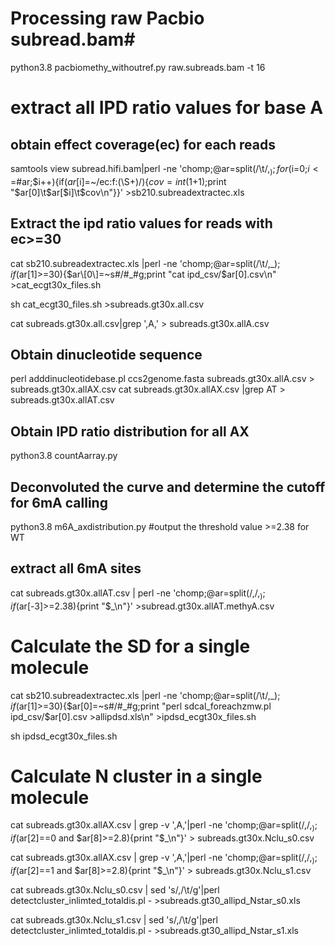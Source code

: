 # Processing raw Pacbio subread.bam#

python3.8 pacbiomethy_withoutref.py raw.subreads.bam -t 16

# extract all IPD ratio values for base A

## obtain effect coverage(ec) for each reads

samtools view subread.hifi.bam|perl -ne 'chomp;@ar=split(/\t/,$_);for($i=0;$i<=$#ar;$i++){if($ar[$i]=~/ec:f:(\S+)/){$cov=int($1+1);print "$ar[0]\t$ar[$i]\t$cov\n"}}' >sb210.subreadextractec.xls 

## Extract the ipd ratio values for reads with ec>=30

cat sb210.subreadextractec.xls |perl -ne 'chomp;@ar=split(/\t/,$\_);if($ar\[1\]>=30){$ar\[0\]=~s#/#_#g;print "cat ipd_csv/$ar\[0\].csv\n" >cat_ecgt30x_files.sh

sh cat_ecgt30_files.sh >subreads.gt30x.all.csv

cat subreads.gt30x.all.csv|grep ',A,' > subreads.gt30x.allA.csv


## Obtain dinucleotide sequence

perl adddinucleotidebase.pl ccs2genome.fasta subreads.gt30x.allA.csv > subreads.gt30x.allAX.csv
cat subreads.gt30x.allAX.csv |grep AT > subreads.gt30x.allAT.csv

## Obtain IPD ratio distribution for all AX

python3.8 countAarray.py

## Deconvoluted the curve and determine the cutoff for 6mA calling

python3.8 m6A_axdistribution.py #output the threshold value >=2.38 for WT

## extract all 6mA sites

cat subreads.gt30x.allAT.csv | perl -ne 'chomp;@ar=split(/,/,$_);if($ar\[-3\]>=2.38){print "$\_\n"}' >subread.gt30x.allAT.methyA.csv


# Calculate the SD for a single molecule

cat sb210.subreadextractec.xls |perl -ne 'chomp;@ar=split(/\t/,$\_);if($ar\[1\]>=30){$ar[0]=~s#/#_#g;print "perl sdcal_foreachzmw.pl ipd_csv/$ar\[0\].csv >allipdsd.xls\n" >ipdsd_ecgt30x_files.sh

sh ipdsd_ecgt30x_files.sh

# Calculate N cluster in a single molecule

cat subreads.gt30x.allAX.csv | grep -v ',A,'|perl -ne 'chomp;@ar=split(/,/,$_);if($ar\[2\]==0 and $ar\[8\]>=2.8){print "$\_\n"}' > subreads.gt30x.Nclu_s0.csv

cat subreads.gt30x.allAX.csv | grep -v ',A,'|perl -ne 'chomp;@ar=split(/,/,$_);if($ar\[2\]==1 and $ar\[8\]>=2.8){print "$\_\n"}' > subreads.gt30x.Nclu_s1.csv

cat subreads.gt30x.Nclu_s0.csv | sed 's/,/\t/g'|perl detectcluster_inlimted_totaldis.pl - >subreads.gt30_allipd_Nstar_s0.xls

cat subreads.gt30x.Nclu_s1.csv | sed 's/,/\t/g'|perl detectcluster_inlimted_totaldis.pl - >subreads.gt30_allipd_Nstar_s1.xls




